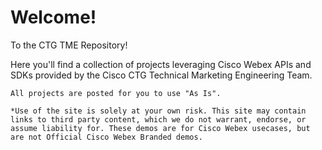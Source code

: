 # Welcome!

To the CTG TME Repository!

Here you'll find a collection of projects leveraging Cisco Webex APIs and SDKs provided by the Cisco CTG Technical Marketing Engineering Team.


```
All projects are posted for you to use "As Is".

*Use of the site is solely at your own risk. This site may contain links to third party content, which we do not warrant, endorse, or assume liability for. These demos are for Cisco Webex usecases, but are not Official Cisco Webex Branded demos.
```
